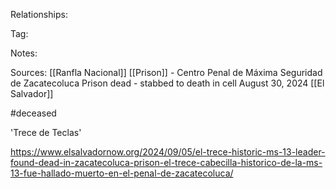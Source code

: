 
Relationships:

Tag:

Notes:

Sources:
[[Ranfla Nacional]]
[[Prison]] - Centro Penal de Máxima Seguridad de Zacatecoluca Prison
dead - stabbed to death in cell August 30, 2024
[[El Salvador]]

#deceased

'Trece de Teclas'


https://www.elsalvadornow.org/2024/09/05/el-trece-historic-ms-13-leader-found-dead-in-zacatecoluca-prison-el-trece-cabecilla-historico-de-la-ms-13-fue-hallado-muerto-en-el-penal-de-zacatecoluca/